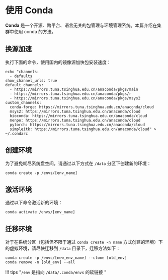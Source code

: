 # 使用 Conda

**Conda** 是一个开源、跨平台、语言无关的包管理与环境管理系统。本篇介绍在集群中使用 conda 的方法。

## 换源加速

执行下面的命令，使用国内的镜像源加快包安装速度：

```shell
echo "channels: 
  - defaults
show_channel_urls: true
default_channels:
  - https://mirrors.tuna.tsinghua.edu.cn/anaconda/pkgs/main
  - https://mirrors.tuna.tsinghua.edu.cn/anaconda/pkgs/r
  - https://mirrors.tuna.tsinghua.edu.cn/anaconda/pkgs/msys2
custom_channels:
  conda-forge: https://mirrors.tuna.tsinghua.edu.cn/anaconda/cloud
  msys2: https://mirrors.tuna.tsinghua.edu.cn/anaconda/cloud
  bioconda: https://mirrors.tuna.tsinghua.edu.cn/anaconda/cloud
  menpo: https://mirrors.tuna.tsinghua.edu.cn/anaconda/cloud
  pytorch: https://mirrors.tuna.tsinghua.edu.cn/anaconda/cloud
  simpleitk: https://mirrors.tuna.tsinghua.edu.cn/anaconda/cloud" > ~/.condarc
```

## 创建环境

为了避免耗尽系统盘空间，请通过以下方式在 `/data` 分区下创建新的环境：

```shell
conda create -p /envs/[env_name]
```

## 激活环境

通过以下命令激活新的环境：

```shell
conda activate /envs/[env_name]
```

## 迁移环境

对于在系统分区（包括但不限于通过 `conda create -n name` 方式创建的环境）下的虚拟环境，请尽快迁移到 `/data` 目录下，迁移方法如下：

```shell
conda create -p /envs/[new_env_name] --clone [old_env]
conda remove -n [old_env] --all
```

!!! tips "`/env` 是指向 `/data/.conda/envs` 的软链接 "

